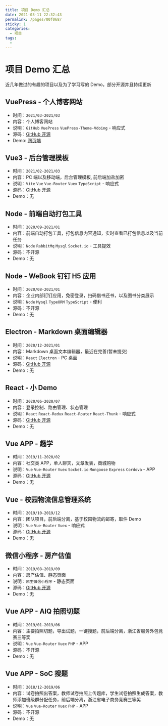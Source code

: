 ```yaml
---
title: 项目 Demo 汇总
date: 2021-03-11 22:32:43
permalink: /pages/00f068/
sticky: 1
categories:
  - 项目
tags:
  -
---
```


# 项目 Demo 汇总

近几年做过的有趣的项目以及为了学习写的 Demo，部分开源并且持续更新

<!-- more -->

## VuePress - 个人博客网站

- 时间：`2021/03-2021/03`
- 内容：个人博客网站
- 说明：`GitHub` `VuePress` `VuePress-Theme-Vdoing` - 响应式
- 源码：[GitHub 开源](https://github.com/coderlyu/au-blog)
- Demo: [网页端](https://coderlyu.github.io/blog/#/)

## Vue3 - 后台管理模板

- 时间：`2021/02-2021/03`
- 内容：PC 端以及移动端，后台管理模板, 前后端加盐加密
- 说明：`Vite` `Vue` `Vue-Router` `Vuex` `TypeScript` - 响应式
- 源码：[GitHub 开源](https://github.com/coderlyu/vite-frontend-template)
- Demo：无

## Node - 前端自动打包工具

- 时间：`2020/09-2021/01`
- 内容：前端自动打包工具，打包信息内容通知，实时查看已打包信息以及当前任务
- 说明：`Node` `RabbitMq` `Mysql` `Socket.io` - 工具提效
- 源码：不开源
- Demo：无

## Node - WeBook 钉钉 H5 应用

- 时间：`2020/08-2021/01`
- 内容：企业内部钉钉应用，免密登录，扫码借书还书，以及图书分类展示
- 说明：`Node` `Mysql` `TypeORM` `TypeScript` - 便利
- 源码：不开源
- Demo：无

## Electron - Markdown 桌面编辑器

- 时间：`2020/12-2021/01`
- 内容：Markdown 桌面文本编辑器，最近在完善(暂未提交)
- 说明：`React` `Electron` - PC 桌面
- 源码：[GitHub 开源](https://github.com/coderlyu/md-edit-view)
- Demo：无

## React - 小 Demo

- 时间：`2020/06-2020/07`
- 内容：登录控制、路由管理、状态管理
- 说明：`React` `React-Redux` `React-Router` `React-Thunk` - 响应式
- 源码：[GitHub 开源](https://github.com/coderlyu/React_demo)
- Demo：无

## Vue APP - 趣学

- 时间：`2019/11-2020/02`
- 内容：社交类 APP，单人聊天，文章发表，商城购物
- 说明：`Vue` `Vue-Router` `Vuex` `Socket.io` `Mongoose` `Express` `Cordova` - APP
- 源码：[GitHub 开源](https://github.com/coderlyu/quxue)
- Demo：无

## Vue - 校园物流信息管理系统

- 时间：`2019/10-2019/12`
- 内容：团队项目，前后端分离，基于校园物流的邮寄，取件 Demo
- 说明：`Vue` `Vue-Router` `Vuex` - 响应式
- 源码：[GitHub 开源](https://github.com/coderlyu/ExpressManagement)
- Demo：无

## 微信小程序 - 房产估值

- 时间：`2019/08-2019/09`
- 内容：房产估值、静态页面
- 说明：`原生微信小程序` - 静态页面
- 源码：[GitHub 开源](https://github.com/coderlyu/houseVal)
- Demo：无

## Vue APP - AIQ 拍照切题

- 时间：`2019/01-2019/06`
- 内容：主要拍照切题，导出试题，一键搜题，前后端分离，浙江省服务外包竞赛三等奖
- 说明：`Vue` `Vue-Router` `Vuex` `PHP` - APP
- 源码：不开源
- Demo：无

## Vue APP - SoC 搜题

- 时间：`2018/12-2019/06`
- 内容：试卷拍照出答案，教师试卷拍照上传题库，学生试卷拍照生成答案，教师添加班级群分配任务，前后端分离，浙江省电子商务竞赛三等奖
- 说明：`Vue` `Vue-Router` `Vuex` `PHP` - APP
- 源码：不开源
- Demo：无
